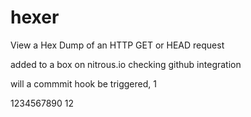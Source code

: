 hexer
=====

View a Hex Dump of an HTTP GET or HEAD request

added to a box on nitrous.io checking github integration

will a commmit hook be triggered, 1

1234567890
12
